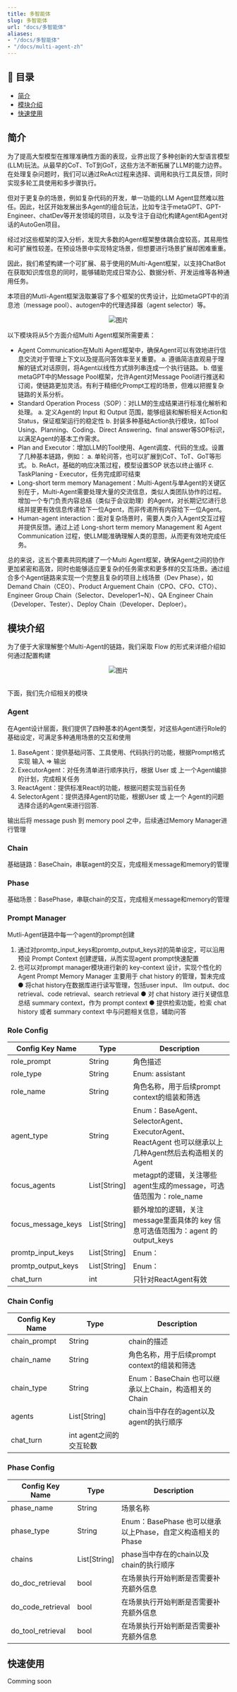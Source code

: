 ```yaml
---
title: 多智能体
slug: 多智能体
url: "docs/多智能体"
aliases:
- "/docs/多智能体"
- "/docs/multi-agent-zh"
---
```



## 📜 目录
- [简介](#简介)
- [模块介绍](#模块介绍)
- [快速使用](#快速使用)


## 简介

为了提高大型模型在推理准确性方面的表现，业界出现了多种创新的大型语言模型(LLM)玩法。从最早的CoT、ToT到GoT，这些方法不断拓展了LLM的能力边界。在处理复杂问题时，我们可以通过ReAct过程来选择、调用和执行工具反馈，同时实现多轮工具使用和多步骤执行。

但对于更复杂的场景，例如复杂代码的开发，单一功能的LLM Agent显然难以胜任。因此，社区开始发展出多Agent的组合玩法，比如专注于metaGPT、GPT-Engineer、chatDev等开发领域的项目，以及专注于自动化构建Agent和Agent对话的AutoGen项目。

经过对这些框架的深入分析，发现大多数的Agent框架整体耦合度较高，其易用性和可扩展性较差。在预设场景中实现特定场景，但想要进行场景扩展却困难重重。

因此，我们希望构建一个可扩展、易于使用的Multi-Agent框架，以支持ChatBot在获取知识库信息的同时，能够辅助完成日常办公、数据分析、开发运维等各种通用任务。

本项目的Mutli-Agent框架汲取兼容了多个框架的优秀设计，比如metaGPT中的消息池（message pool）、autogen中的代理选择器（agent selector）等。

<div align=center>
  <img src="/images/chatbot/luban.png" alt="图片">
</div>

以下模块将从5个方面介绍Multi Agent框架所需要素：
- Agent Communication在Multi Agent框架中，确保Agent可以有效地进行信息交流对于管理上下文以及提高问答效率至关重要。
  a. 遵循简洁直观易于理解的链式对话原则，将Agent以线性方式排列串连成一个执行链路。
  b. 借鉴metaGPT中的Message Pool框架，允许Agent对Message Pool进行推送和订阅，使链路更加灵活。有利于精细化Prompt工程的场景，但难以把握复杂链路的关系分析。
- Standard Operation Process（SOP）：对LLM的生成结果进行标准化解析和处理。
  a. 定义Agent的 Input 和 Output 范围，能够组装和解析相关Action和Status，保证框架运行的稳定性
  b. 封装多种基础Action执行模块，如Tool Using、Planning、Coding、Direct Answering、final answer等SOP标识，以满足Agent的基本工作需求。 
- Plan and Executor：增加LLM的Tool使用、Agent调度、代码的生成。设置了几种基本链路，例如：
  a. 单轮问答，也可以扩展到CoT、ToT、GoT等形式。
  b. ReAct，基础的响应决策过程，模型设置SOP 状态以终止循环
  c. TaskPlaning - Executor，任务完成即可结束
- Long-short term memory Management：Multi-Agent与单Agent的关键区别在于，Multi-Agent需要处理大量的交流信息，类似人类团队协作的过程。增加一个专门负责内容总结（类似于会议助理）的Agent，对长期记忆进行总结并提更有效信息传递给下一位Agent，而非传递所有内容给下一位Agent。
- Human-agent interaction：面对复杂场景时，需要人类介入Agent交互过程并提供反馈。通过上述 Long-short term memory Management 和 Agent Communication 过程，使LLM能准确理解人类的意图，从而更有效地完成任务。

总的来说，这五个要素共同构建了一个Multi Agent框架，确保Agent之间的协作更加紧密和高效，同时也能够适应更复杂的任务需求和更多样的交互场景。通过组合多个Agent链路来实现一个完整且复杂的项目上线场景（Dev Phase），如Demand Chain（CEO）、Product Arguement Chain（CPO、CFO、CTO）、Engineer Group Chain（Selector、Developer1~N）、QA Engineer Chain（Developer、Tester）、Deploy Chain（Developer、Deploer）。



## 模块介绍
为了便于大家理解整个Multi-Agent的链路，我们采取 Flow 的形式来详细介绍如何通过配置构建

<div align=center>
  <img src="/images/chatbot/agent-flow.png" alt="图片">
</div>


<br>下面，我们先介绍相关的模块<br>

### Agent
在Agent设计层面，我们提供了四种基本的Agent类型，对这些Agent进行Role的基础设定，可满足多种通用场景的交互和使用
1. BaseAgent：提供基础问答、工具使用、代码执行的功能，根据Prompt格式实现 输入 => 输出
2. ExecutorAgent：对任务清单进行顺序执行，根据 User 或 上一个Agent编排的计划，完成相关任务
3. ReactAgent：提供标准React的功能，根据问题实现当前任务
4. SelectorAgent：提供选择Agent的功能，根据User 或 上一个 Agent的问题选择合适的Agent来进行回答.

输出后将 message push 到 memory pool 之中，后续通过Memory Manager进行管理

### Chain
基础链路：BaseChain，串联agent的交互，完成相关message和memory的管理

### Phase
基础场景：BasePhase，串联chain的交互，完成相关message和memory的管理

### Prompt Manager
Mutli-Agent链路中每一个agent的prompt创建
1. 通过对promtp_input_keys和promtp_output_keys对的简单设定，可以沿用预设 Prompt Context 创建逻辑，从而实现agent prompt快速配置
2. 也可以对prompt manager模块进行新的 key-context 设计，实现个性化的 Agent Prompt
Memory Manager
主要用于 chat history 的管理，暂未完成
● 将chat history在数据库进行读写管理，包括user input、 llm output、doc retrieval、code retrieval、search retrieval
● 对 chat history 进行关键信息总结 summary context，作为 prompt context
● 提供检索功能，检索 chat history 或者 summary context 中与问题相关信息，辅助问答

### Role Config
|Config Key Name|	Type|	Description|
| ------------------ | ---------- | ---------- |
|role_prompt|	String	|角色描述|
|role_type	|String	|Enum: assistant|
|role_name	|String	|角色名称，用于后续prompt context的组装和筛选|
|agent_type	|String	|Enum：BaseAgent、SelectorAgent、ExecutorAgent、ReactAgent 也可以继承以上几种Agent然后去构造相关的Agent|
|focus_agents	|List[String]	|metagpt的逻辑，关注哪些agent生成的message，可选值范围为：role_name
|focus_message_keys	|List[String]|	额外增加的逻辑，关注message里面具体的 key 信息可选值范围为：agent 的 output_keys|
|promtp_input_keys	|List[String]	|Enum：|
|promtp_output_keys	|List[String]	|Enum：|
|chat_turn	|int	|只针对ReactAgent有效|


### Chain Config
|Config Key Name|	Type	|Description|
| ------------------ | ---------- | ---------- |
|chain_prompt	|String|	chain的描述|
|chain_name|	String	|角色名称，用于后续prompt context的组装和筛选|
|chain_type|	String|	Enum：BaseChain 也可以继承以上Chain，构造相关的Chain
|agents	|List[String]	|chain当中存在的agent以及agent的执行顺序|
|chat_turn	|int	agent之间的交互轮数|


### Phase Config
|Config Key Name	|Type	|Description|
| ------------------ | ---------- | ---------- |
|phase_name|	String|	场景名称|
|phase_type	|String	|Enum：BasePhase 也可以继承以上Phase，自定义构造相关的Phase|
|chains	|List[String]	|phase当中存在的chain以及chain的执行顺序|
|do_doc_retrieval	|bool	|在场景执行开始判断是否需要补充额外信息|
|do_code_retrieval|	bool	|在场景执行开始判断是否需要补充额外信息|
|do_tool_retrieval	|bool	|在场景执行开始判断是否需要补充额外信息|


## 快速使用
Comming soon